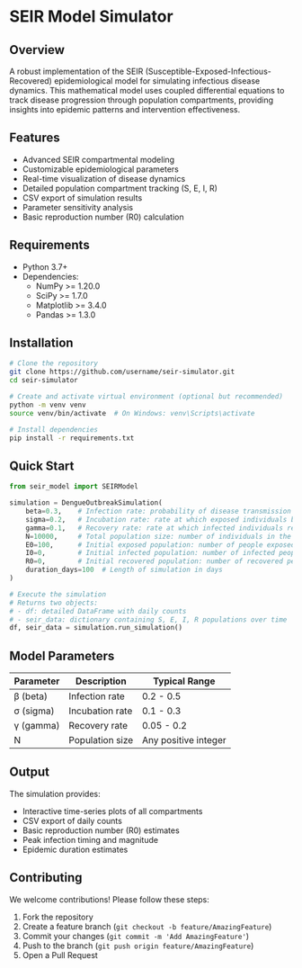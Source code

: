 # SEIR Model Simulator

## Overview
A robust implementation of the SEIR (Susceptible-Exposed-Infectious-Recovered) epidemiological model for simulating infectious disease dynamics. This mathematical model uses coupled differential equations to track disease progression through population compartments, providing insights into epidemic patterns and intervention effectiveness.

## Features
- Advanced SEIR compartmental modeling
- Customizable epidemiological parameters
- Real-time visualization of disease dynamics
- Detailed population compartment tracking (S, E, I, R)
- CSV export of simulation results
- Parameter sensitivity analysis
- Basic reproduction number (R0) calculation

## Requirements
- Python 3.7+
- Dependencies:
  - NumPy >= 1.20.0
  - SciPy >= 1.7.0
  - Matplotlib >= 3.4.0
  - Pandas >= 1.3.0

## Installation
```bash
# Clone the repository
git clone https://github.com/username/seir-simulator.git
cd seir-simulator

# Create and activate virtual environment (optional but recommended)
python -m venv venv
source venv/bin/activate  # On Windows: venv\Scripts\activate

# Install dependencies
pip install -r requirements.txt
```

## Quick Start
```python
from seir_model import SEIRModel

simulation = DengueOutbreakSimulation(
    beta=0.3,    # Infection rate: probability of disease transmission per contact between S and I
    sigma=0.2,   # Incubation rate: rate at which exposed individuals become infectious (1/latent period)
    gamma=0.1,   # Recovery rate: rate at which infected individuals recover (1/infectious period)
    N=10000,     # Total population size: number of individuals in the simulation
    E0=100,      # Initial exposed population: number of people exposed at start
    I0=0,        # Initial infected population: number of infected people at start
    R0=0,        # Initial recovered population: number of recovered people at start
    duration_days=100  # Length of simulation in days
)

# Execute the simulation
# Returns two objects:
# - df: detailed DataFrame with daily counts
# - seir_data: dictionary containing S, E, I, R populations over time
df, seir_data = simulation.run_simulation()
```

## Model Parameters
| Parameter | Description | Typical Range |
|-----------|-------------|---------------|
| β (beta)  | Infection rate | 0.2 - 0.5 |
| σ (sigma) | Incubation rate | 0.1 - 0.3 |
| γ (gamma) | Recovery rate | 0.05 - 0.2 |
| N         | Population size | Any positive integer |

## Output
The simulation provides:
- Interactive time-series plots of all compartments
- CSV export of daily counts
- Basic reproduction number (R0) estimates
- Peak infection timing and magnitude
- Epidemic duration estimates

## Contributing
We welcome contributions! Please follow these steps:
1. Fork the repository
2. Create a feature branch (`git checkout -b feature/AmazingFeature`)
3. Commit your changes (`git commit -m 'Add AmazingFeature'`)
4. Push to the branch (`git push origin feature/AmazingFeature`)
5. Open a Pull Request